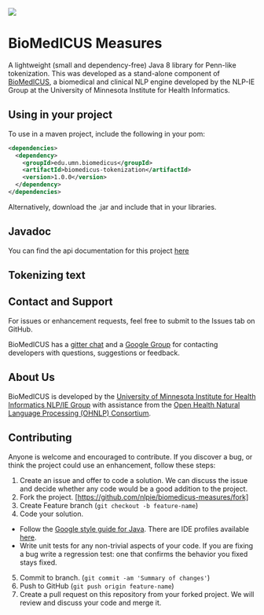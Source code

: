 
[![](https://travis-ci.org/nlpie/biomedicus-measures.svg?branch=master)](https://travis-ci.org/nlpie/biomedicus-measures)

# BioMedICUS Measures

A lightweight (small and dependency-free) Java 8 library for Penn-like tokenization. This was 
developed as a stand-alone component of [BioMedICUS](http://nlpie.github.io/biomedicus/), a 
biomedical and clinical NLP engine developed by the NLP-IE Group at the University of Minnesota 
Institute for Health Informatics.

## Using in your project

To use in a maven project, include the following in your pom: 

```xml
<dependencies>
  <dependency>
    <groupId>edu.umn.biomedicus</groupId>
    <artifactId>biomedicus-tokenization</artifactId>
    <version>1.0.0</version>
  </dependency>
</dependencies>
```

Alternatively, download the .jar and include that in your libraries.

## Javadoc

You can find the api documentation for this project [here](https://nlpie.github.io/biomedicus-measures/site/apidocs/index.html)

## Tokenizing text


## Contact and Support
For issues or enhancement requests, feel free to submit to the Issues tab on GitHub.

BioMedICUS has a [gitter chat](https://gitter.im/biomedicus/biomedicus) and a 
[Google Group](https://groups.google.com/a/umn.edu/forum/#!forum/biomedicus) for contacting 
developers with questions, suggestions or feedback.

## About Us
BioMedICUS is developed by the
[University of Minnesota Institute for Health Informatics NLP/IE Group](http://www.bmhi.umn.edu/ihi/research/nlpie/)
with assistance from the
[Open Health Natural Language Processing \(OHNLP\) Consortium](http://ohnlp.org/index.php/Main_Page).

## Contributing

Anyone is welcome and encouraged to contribute. If you discover a bug, or think the project could 
use an enhancement, follow these steps: 

1. Create an issue and offer to code a solution. We can discuss the issue and decide whether any 
code would be a good addition to the project. 
2. Fork the project. [https://github.com/nlpie/biomedicus-measures/fork]
3. Create Feature branch (`git checkout -b feature-name`)
4. Code your solution. 
  - Follow the [Google style guide for Java](https://google.github.io/styleguide/javaguide.html). 
  There are IDE profiles available [here](https://github.com/google/styleguide).
  - Write unit tests for any non-trivial aspects of your code. If you are fixing a bug write a 
  regression test: one that confirms the behavior you fixed stays fixed.
5. Commit to branch. (`git commit -am 'Summary of changes'`)
6. Push to GitHub (`git push origin feature-name`)
7. Create a pull request on this repository from your forked project. We will review and discuss 
your code and merge it.
